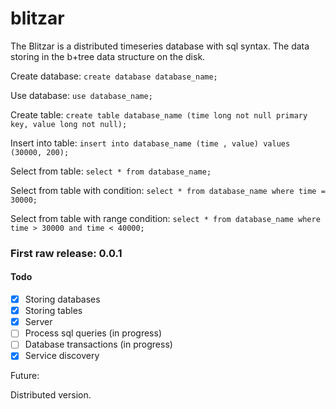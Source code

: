 # blitzar

The Blitzar is a distributed timeseries database with sql syntax. 
The data storing in the b+tree data structure on the disk. 

Create database:
```create database database_name;```

Use database:
```use database_name;```

Create table: 
```create table database_name (time long not null primary key, value long not null);```

Insert into table: 
```insert into database_name (time , value) values (30000, 200);```

Select from table: 
```select * from database_name;```

Select from table with condition: 
```select * from database_name where time = 30000;```

Select from table with range condition: 
```select * from database_name where time > 30000 and time < 40000;```

### First raw release: 0.0.1

#### Todo
- [x]  Storing databases
- [x]  Storing tables
- [x]  Server
- [ ]  Process sql queries (in progress)
- [ ]  Database transactions (in progress)
- [x]  Service discovery

Future:

Distributed version.
